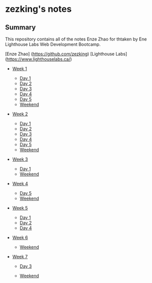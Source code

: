 # zezking's notes

## Summary

This repository contains all of the notes Enze Zhao for thtaken by Ene Lighthouse Labs Web Development Bootcamp.

[Enze Zhao] (https://github.com/zezking)
[Lighthouse Labs] (https://www.lighthouselabs.ca/)

- [Week 1](/week_1)
  - [Day 1](/week_1/day_1)
  - [Day 2](/week_1/day_2)
  - [Day 3](/week_1/day_3)
  - [Day 4](/week_1/day_4)
  - [Day 5](/week_1/day_5)
  - [Weekend](/week_1/we)
- [Week 2](/week_2)
  - [Day 1](/week_2/day_1)
  - [Day 2](/week_2/day_2)
  - [Day 3](/week_2/day_3)
  - [Day 4](/week_2/day_4)
  - [Day 5](/week_2/day_5)
  - [Weekend](/week_2/we)
- [Week 3](/week_3)
  - [Day 1](/week_3/day_1)
  - [Weekend](/week_3/we)
- [Week 4](/week_4)
  - [Day 5](/week_4/day_5)
  - [Weekend](/week_4/we)
- [Week 5](/week_5)

  - [Day 1](/week_5/day_1)
  - [Day 2](/week_5/day_2)
  - [Day 4](/week_5/day_4)

- [Week 6](/week_6)

  - [Weekend](/week_6/we)

- [Week 7](/week_7)

  - [Day 3](/week_7/day_3)

  - [Weekend](/week_7/we)
